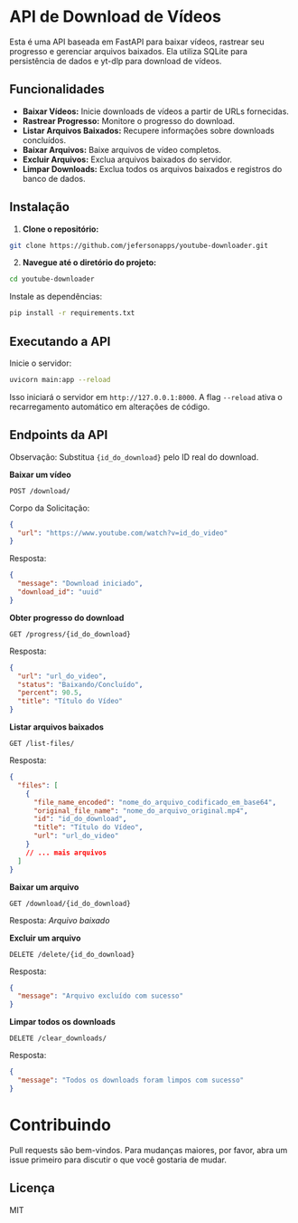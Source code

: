 # API de Download de Vídeos

Esta é uma API baseada em FastAPI para baixar vídeos, rastrear seu progresso e gerenciar arquivos baixados. Ela utiliza SQLite para persistência de dados e yt-dlp para download de vídeos.

## Funcionalidades

- **Baixar Vídeos:** Inicie downloads de vídeos a partir de URLs fornecidas.
- **Rastrear Progresso:** Monitore o progresso do download.
- **Listar Arquivos Baixados:** Recupere informações sobre downloads concluídos.
- **Baixar Arquivos:** Baixe arquivos de vídeo completos.
- **Excluir Arquivos:** Exclua arquivos baixados do servidor.
- **Limpar Downloads:** Exclua todos os arquivos baixados e registros do banco de dados.

## Instalação

1. **Clone o repositório:**

```bash
git clone https://github.com/jefersonapps/youtube-downloader.git
```

2. **Navegue até o diretório do projeto:**

```bash
cd youtube-downloader
```

Instale as dependências:

```bash
pip install -r requirements.txt
```

## Executando a API

Inicie o servidor:

```bash
uvicorn main:app --reload
```

Isso iniciará o servidor em `http://127.0.0.1:8000`. A flag `--reload` ativa o recarregamento automático em alterações de código.

## Endpoints da API

Observação: Substitua `{id_do_download}` pelo ID real do download.

**Baixar um vídeo**

`POST /download/`

Corpo da Solicitação:

```json
{
  "url": "https://www.youtube.com/watch?v=id_do_video"
}
```

Resposta:

```json
{
  "message": "Download iniciado",
  "download_id": "uuid"
}
```

**Obter progresso do download**

`GET /progress/{id_do_download}`

Resposta:

```json
{
  "url": "url_do_video",
  "status": "Baixando/Concluído",
  "percent": 90.5,
  "title": "Título do Vídeo"
}
```

**Listar arquivos baixados**

`GET /list-files/`

Resposta:

```json
{
  "files": [
    {
      "file_name_encoded": "nome_do_arquivo_codificado_em_base64",
      "original_file_name": "nome_do_arquivo_original.mp4",
      "id": "id_do_download",
      "title": "Título do Vídeo",
      "url": "url_do_video"
    }
    // ... mais arquivos
  ]
}
```

**Baixar um arquivo**

`GET /download/{id_do_download}`

Resposta: _Arquivo baixado_

**Excluir um arquivo**

`DELETE /delete/{id_do_download}`

Resposta:

```json
{
  "message": "Arquivo excluído com sucesso"
}
```

**Limpar todos os downloads**

`DELETE /clear_downloads/`

Resposta:

```json
{
  "message": "Todos os downloads foram limpos com sucesso"
}
```

# Contribuindo

Pull requests são bem-vindos. Para mudanças maiores, por favor, abra um issue primeiro para discutir o que você gostaria de mudar.

## Licença

MIT
